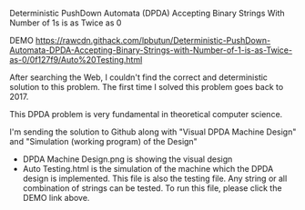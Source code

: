 Deterministic PushDown Automata (DPDA) Accepting Binary Strings With Number of 1s is as Twice as 0

DEMO
https://rawcdn.githack.com/lpbutun/Deterministic-PushDown-Automata-DPDA-Accepting-Binary-Strings-with-Number-of-1-is-as-Twice-as-0/0f127f9/Auto%20Testing.html

After searching the Web, I couldn't find the correct and deterministic solution to this problem. The first time I solved this problem goes back to 2017.

This DPDA problem is very fundamental in theoretical computer science.

I'm sending the solution to Github along with "Visual DPDA Machine Design" and "Simulation (working program) of the Design"

* DPDA Machine Design.png is showing the visual design
* Auto Testing.html is the simulation of the machine which the DPDA design is implemented. 
  This file is also the testing file. Any string or all combination of strings can be tested. 
  To run this file, please click the DEMO link above. 
